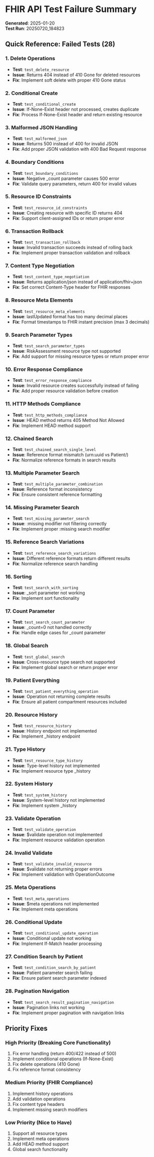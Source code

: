 # FHIR API Test Failure Summary

**Generated**: 2025-01-20  
**Test Run**: 20250720_184823

## Quick Reference: Failed Tests (28)

### 1. Delete Operations
- **Test**: `test_delete_resource`
- **Issue**: Returns 404 instead of 410 Gone for deleted resources
- **Fix**: Implement soft delete with proper 410 Gone status

### 2. Conditional Create
- **Test**: `test_conditional_create`
- **Issue**: If-None-Exist header not processed, creates duplicate
- **Fix**: Process If-None-Exist header and return existing resource

### 3. Malformed JSON Handling
- **Test**: `test_malformed_json`
- **Issue**: Returns 500 instead of 400 for invalid JSON
- **Fix**: Add proper JSON validation with 400 Bad Request response

### 4. Boundary Conditions
- **Test**: `test_boundary_conditions`
- **Issue**: Negative _count parameter causes 500 error
- **Fix**: Validate query parameters, return 400 for invalid values

### 5. Resource ID Constraints
- **Test**: `test_resource_id_constraints`
- **Issue**: Creating resource with specific ID returns 404
- **Fix**: Support client-assigned IDs or return proper error

### 6. Transaction Rollback
- **Test**: `test_transaction_rollback`
- **Issue**: Invalid transaction succeeds instead of rolling back
- **Fix**: Implement proper transaction validation and rollback

### 7. Content Type Negotiation
- **Test**: `test_content_type_negotiation`
- **Issue**: Returns application/json instead of application/fhir+json
- **Fix**: Set correct Content-Type header for FHIR responses

### 8. Resource Meta Elements
- **Test**: `test_resource_meta_elements`
- **Issue**: lastUpdated format has too many decimal places
- **Fix**: Format timestamps to FHIR instant precision (max 3 decimals)

### 9. Search Parameter Types
- **Test**: `test_search_parameter_types`
- **Issue**: RiskAssessment resource type not supported
- **Fix**: Add support for missing resource types or return proper error

### 10. Error Response Compliance
- **Test**: `test_error_response_compliance`
- **Issue**: Invalid resource creates successfully instead of failing
- **Fix**: Add proper resource validation before creation

### 11. HTTP Methods Compliance
- **Test**: `test_http_methods_compliance`
- **Issue**: HEAD method returns 405 Method Not Allowed
- **Fix**: Implement HEAD method support

### 12. Chained Search
- **Test**: `test_chained_search_single_level`
- **Issue**: Reference format mismatch (urn:uuid vs Patient/)
- **Fix**: Normalize reference formats in search results

### 13. Multiple Parameter Search
- **Test**: `test_multiple_parameter_combination`
- **Issue**: Reference format inconsistency
- **Fix**: Ensure consistent reference formatting

### 14. Missing Parameter Search
- **Test**: `test_missing_parameter_search`
- **Issue**: :missing modifier not filtering correctly
- **Fix**: Implement proper :missing search modifier

### 15. Reference Search Variations
- **Test**: `test_reference_search_variations`
- **Issue**: Different reference formats return different results
- **Fix**: Normalize reference search handling

### 16. Sorting
- **Test**: `test_search_with_sorting`
- **Issue**: _sort parameter not working
- **Fix**: Implement sort functionality

### 17. Count Parameter
- **Test**: `test_search_count_parameter`
- **Issue**: _count=0 not handled correctly
- **Fix**: Handle edge cases for _count parameter

### 18. Global Search
- **Test**: `test_global_search`
- **Issue**: Cross-resource type search not supported
- **Fix**: Implement global search or return proper error

### 19. Patient Everything
- **Test**: `test_patient_everything_operation`
- **Issue**: Operation not returning complete results
- **Fix**: Ensure all patient compartment resources included

### 20. Resource History
- **Test**: `test_resource_history`
- **Issue**: History endpoint not implemented
- **Fix**: Implement _history endpoint

### 21. Type History
- **Test**: `test_resource_type_history`
- **Issue**: Type-level history not implemented
- **Fix**: Implement resource type _history

### 22. System History
- **Test**: `test_system_history`
- **Issue**: System-level history not implemented
- **Fix**: Implement system _history

### 23. Validate Operation
- **Test**: `test_validate_operation`
- **Issue**: $validate operation not implemented
- **Fix**: Implement resource validation operation

### 24. Invalid Validate
- **Test**: `test_validate_invalid_resource`
- **Issue**: $validate not returning proper errors
- **Fix**: Implement validation with OperationOutcome

### 25. Meta Operations
- **Test**: `test_meta_operations`
- **Issue**: $meta operations not implemented
- **Fix**: Implement meta operations

### 26. Conditional Update
- **Test**: `test_conditional_update_operation`
- **Issue**: Conditional update not working
- **Fix**: Implement If-Match header processing

### 27. Condition Search by Patient
- **Test**: `test_condition_search_by_patient`
- **Issue**: Patient parameter search failing
- **Fix**: Ensure patient search parameter indexed

### 28. Pagination Navigation
- **Test**: `test_search_result_pagination_navigation`
- **Issue**: Pagination links not working
- **Fix**: Implement proper pagination with navigation links

## Priority Fixes

### High Priority (Breaking Core Functionality)
1. Fix error handling (return 400/422 instead of 500)
2. Implement conditional operations (If-None-Exist)
3. Fix delete operations (410 Gone)
4. Fix reference format consistency

### Medium Priority (FHIR Compliance)
1. Implement history operations
2. Add validation operations
3. Fix content type headers
4. Implement missing search modifiers

### Low Priority (Nice to Have)
1. Support all resource types
2. Implement meta operations
3. Add HEAD method support
4. Global search functionality